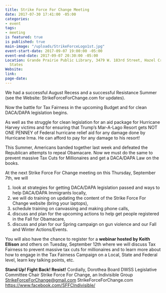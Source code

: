 ```yaml
---
title: Strike Force For Change Meeting
date: 2017-07-30 17:41:00 -05:00
categories:
- event
tags:
- meeting
is featured: true
is published: true
main-image: "/uploads/StrikeForceLogo1st.jpg"
event-start-date: 2017-09-07 19:00:00 -05:00
event-end-date: 2017-09-07 20:30:00 -05:00
Location: Grande Prairie Public Library, 3479 W. 183rd Street, Hazel Crest, IL, United
  States
Website: 
link: 
page-date: 
---
```


We had a successful August Recess and a successful Resistance Summer (see the Website: StrikeForceForChange.com for updates). 

Now the battle for Tax Fairness in the upcoming Budget and for clean DACA/DAPA legislation begins.  

As well as the struggle for clean legislation for an aid package for Hurricane Harvey victims and for ensuring that Trump’s Mar-A-Lago Resort gets NOT ONE PENNEY of Federal hurricane relief aid for any damage done by Hurricane Irma. He can afford to pay for any damage to his resort!

This Summer, Americans banded together last week and defeated the Republican attempts to repeal Obamacare. Now we must do the same to prevent massive Tax Cuts for Millionaires and get a DACA/DAPA Law on the books. 

At the next Strike Force For Change meeting on this Thursday, September 7th, we will 
1.	look at strategies for getting DACA/DAPA legislation passed and ways to help DACA/DAPA Immigrants locally, 
2.	we will do training on updating the content of the Strike Force For Change website (bring your laptops),  
3.	schedule training on canvassing and making phone calls, 
4.	discuss and plan for the  upcoming actions to help get people registered in the Fall for Obamacare,   
4.	discuss and plan for our Spring campaign on gun violence and our Fall and Winter Actions/Events.  

You will also have the chance to register for a **webinar hosted by Keith Ellison** and others on Tuesday, September 12th where we will discuss Tax Fairness to prevent massive tax cuts for millionaires and to learn more about how to engage in the Tax Fairness Campaign on a Local, State and Federal level, learn key talking points, etc. 

**Stand Up! Fight Back! Resist!** 
Cordially,
Dorothea Board
DWSS Legislative Committee Chair
Strike Force For Change, an Indivisible Group
StrikeForceForChange@gmail.com
StrikeForceForChange.com
https://www.facebook.com/SFFCIndivisible/

